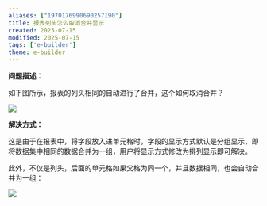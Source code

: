 ```yaml
---
aliases: ["1970176990690257190"]
title: 报表列头怎么取消合并显示
created: 2025-07-15
modified: 2025-07-15
tags: ['e-builder']
theme: e-builder
---
```


**问题描述：**

如下图所示，报表的列头相同的自动进行了合并，这个如何取消合并？

![](7092cbe753a57a4d07e1e798bb71db78.jpg)

**解决方式：**

这是由于在报表中，将字段放入进单元格时，字段的显示方式默认是分组显示，即将数据集中相同的数据合并为一组，用户将显示方式修改为排列显示即可解决。

此外，不仅是列头，后面的单元格如果父格为同一个，并且数据相同，也会自动合并为一组：

![](661650daad93809c352443e42a82b4aa.jpg)